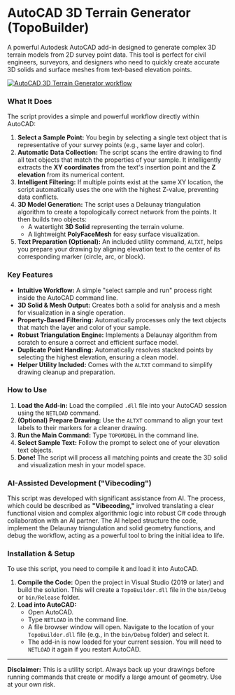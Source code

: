 # AutoCAD 3D Terrain Generator (TopoBuilder)

A powerful Autodesk AutoCAD add-in designed to generate complex 3D terrain models from 2D survey point data. This tool is perfect for civil engineers, surveyors, and designers who need to quickly create accurate 3D solids and surface meshes from text-based elevation points.

[![AutoCAD 3D Terrain Generator workflow](https://img.youtube.com/vi/uRIdcaeOZLM/maxresdefault.jpg)](https://www.youtube.com/watch?v=uRIdcaeOZLM)

### What It Does

The script provides a simple and powerful workflow directly within AutoCAD:

1.  **Select a Sample Point:** You begin by selecting a single text object that is representative of your survey points (e.g., same layer and color).
2.  **Automatic Data Collection:** The script scans the entire drawing to find all text objects that match the properties of your sample. It intelligently extracts the **XY coordinates** from the text's insertion point and the **Z elevation** from its numerical content.
3.  **Intelligent Filtering:** If multiple points exist at the same XY location, the script automatically uses the one with the highest Z-value, preventing data conflicts.
4.  **3D Model Generation:** The script uses a Delaunay triangulation algorithm to create a topologically correct network from the points. It then builds two objects:
    *   A watertight **3D Solid** representing the terrain volume.
    *   A lightweight **PolyFaceMesh** for easy surface visualization.
5.  **Text Preparation (Optional):** An included utility command, `ALTXT`, helps you prepare your drawing by aligning elevation text to the center of its corresponding marker (circle, arc, or block).

### Key Features

*   **Intuitive Workflow:** A simple "select sample and run" process right inside the AutoCAD command line.
*   **3D Solid & Mesh Output:** Creates both a solid for analysis and a mesh for visualization in a single operation.
*   **Property-Based Filtering:** Automatically processes only the text objects that match the layer and color of your sample.
*   **Robust Triangulation Engine:** Implements a Delaunay algorithm from scratch to ensure a correct and efficient surface model.
*   **Duplicate Point Handling:** Automatically resolves stacked points by selecting the highest elevation, ensuring a clean model.
*   **Helper Utility Included:** Comes with the `ALTXT` command to simplify drawing cleanup and preparation.

### How to Use

1.  **Load the Add-in:** Load the compiled `.dll` file into your AutoCAD session using the `NETLOAD` command.
2.  **(Optional) Prepare Drawing:** Use the `ALTXT` command to align your text labels to their markers for a cleaner drawing.
3.  **Run the Main Command:** Type `TOPOMODEL` in the command line.
4.  **Select Sample Text:** Follow the prompt to select one of your elevation text objects.
5.  **Done!** The script will process all matching points and create the 3D solid and visualization mesh in your model space.

### AI-Assisted Development ("Vibecoding")

This script was developed with significant assistance from AI. The process, which could be described as **"Vibecoding,"** involved translating a clear functional vision and complex algorithmic logic into robust C# code through collaboration with an AI partner. The AI helped structure the code, implement the Delaunay triangulation and solid geometry functions, and debug the workflow, acting as a powerful tool to bring the initial idea to life.

### Installation & Setup

To use this script, you need to compile it and load it into AutoCAD.

1.  **Compile the Code:** Open the project in Visual Studio (2019 or later) and build the solution. This will create a `TopoBuilder.dll` file in the `bin/Debug` or `bin/Release` folder.
2.  **Load into AutoCAD:**
    *   Open AutoCAD.
    *   Type `NETLOAD` in the command line.
    *   A file browser window will open. Navigate to the location of your `TopoBuilder.dll` file (e.g., in the `bin/Debug` folder) and select it.
    *   The add-in is now loaded for your current session. You will need to `NETLOAD` it again if you restart AutoCAD.

---

**Disclaimer:** This is a utility script. Always back up your drawings before running commands that create or modify a large amount of geometry. Use at your own risk.
